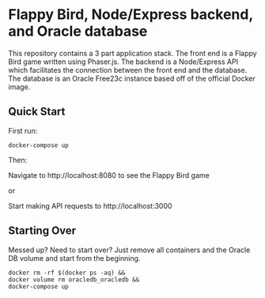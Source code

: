 # Flappy Bird, Node/Express backend, and Oracle database
This repository contains a 3 part application stack. The front end is a Flappy Bird game written using Phaser.js. The backend is a Node/Express API which facilitates the connection between the front end and the database. The database is an Oracle Free23c instance based off of the official Docker image.
## Quick Start
First run:
```
docker-compose up
```
Then:

Navigate to http://localhost:8080 to see the Flappy Bird game

or

Start making API requests to http://localhost:3000

## Starting Over
Messed up? Need to start over? Just remove all containers and the Oracle DB volume and start from the beginning.
```
docker rm -rf $(docker ps -aq) &&
docker volume rm oracledb_oracledb &&
docker-compose up
```
